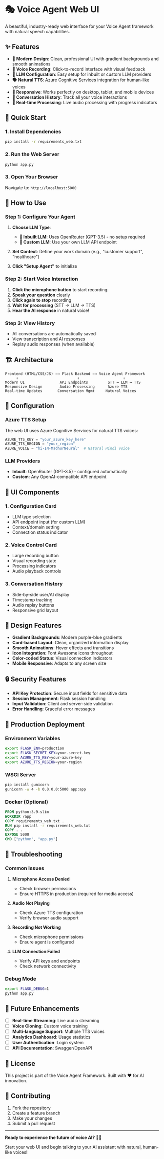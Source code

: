 # 🎭 Voice Agent Web UI

A beautiful, industry-ready web interface for your Voice Agent framework with natural speech capabilities.

## ✨ Features

- **🎨 Modern Design**: Clean, professional UI with gradient backgrounds and smooth animations
- **🎤 Voice Recording**: Click-to-record interface with visual feedback
- **🤖 LLM Configuration**: Easy setup for inbuilt or custom LLM providers
- **🗣️ Natural TTS**: Azure Cognitive Services integration for human-like voices
- **📱 Responsive**: Works perfectly on desktop, tablet, and mobile devices
- **💬 Conversation History**: Track all your voice interactions
- **🔧 Real-time Processing**: Live audio processing with progress indicators

## 🚀 Quick Start

### 1. Install Dependencies

```bash
pip install -r requirements_web.txt
```

### 2. Run the Web Server

```bash
python app.py
```

### 3. Open Your Browser

Navigate to: `http://localhost:5000`

## 🎯 How to Use

### Step 1: Configure Your Agent
1. **Choose LLM Type**:
   - **🤖 Inbuilt LLM**: Uses OpenRouter (GPT-3.5) - no setup required
   - **🔗 Custom LLM**: Use your own LLM API endpoint

2. **Set Context**: Define your work domain (e.g., "customer support", "healthcare")

3. **Click "Setup Agent"** to initialize

### Step 2: Start Voice Interaction
1. **Click the microphone button** to start recording
2. **Speak your question** clearly
3. **Click again to stop** recording
4. **Wait for processing** (STT → LLM → TTS)
5. **Hear the AI response** in natural voice!

### Step 3: View History
- All conversations are automatically saved
- View transcription and AI responses
- Replay audio responses (when available)

## 🏗️ Architecture

```
Frontend (HTML/CSS/JS) ←→ Flask Backend ←→ Voice Agent Framework
     ↓                           ↓                    ↓
Modern UI                API Endpoints         STT → LLM → TTS
Responsive Design        Audio Processing      Azure TTS
Real-time Updates       Conversation Mgmt     Natural Voices
```

## 🔧 Configuration

### Azure TTS Setup
The web UI uses Azure Cognitive Services for natural TTS voices:

```python
AZURE_TTS_KEY = "your_azure_key_here"
AZURE_TTS_REGION = "your_region"
AZURE_VOICE = "hi-IN-MadhurNeural"  # Natural Hindi voice
```

### LLM Providers
- **Inbuilt**: OpenRouter (GPT-3.5) - configured automatically
- **Custom**: Any OpenAI-compatible API endpoint

## 📱 UI Components

### 1. Configuration Card
- LLM type selection
- API endpoint input (for custom LLM)
- Context/domain setting
- Connection status indicator

### 2. Voice Control Card
- Large recording button
- Visual recording state
- Processing indicators
- Audio playback controls

### 3. Conversation History
- Side-by-side user/AI display
- Timestamp tracking
- Audio replay buttons
- Responsive grid layout

## 🎨 Design Features

- **Gradient Backgrounds**: Modern purple-blue gradients
- **Card-based Layout**: Clean, organized information display
- **Smooth Animations**: Hover effects and transitions
- **Icon Integration**: Font Awesome icons throughout
- **Color-coded Status**: Visual connection indicators
- **Mobile Responsive**: Adapts to any screen size

## 🔒 Security Features

- **API Key Protection**: Secure input fields for sensitive data
- **Session Management**: Flask session handling
- **Input Validation**: Client and server-side validation
- **Error Handling**: Graceful error messages

## 🚀 Production Deployment

### Environment Variables
```bash
export FLASK_ENV=production
export FLASK_SECRET_KEY=your-secret-key
export AZURE_TTS_KEY=your-azure-key
export AZURE_TTS_REGION=your-region
```

### WSGI Server
```bash
pip install gunicorn
gunicorn -w 4 -b 0.0.0.0:5000 app:app
```

### Docker (Optional)
```dockerfile
FROM python:3.9-slim
WORKDIR /app
COPY requirements_web.txt .
RUN pip install -r requirements_web.txt
COPY . .
EXPOSE 5000
CMD ["python", "app.py"]
```

## 🐛 Troubleshooting

### Common Issues

1. **Microphone Access Denied**
   - Check browser permissions
   - Ensure HTTPS in production (required for media access)

2. **Audio Not Playing**
   - Check Azure TTS configuration
   - Verify browser audio support

3. **Recording Not Working**
   - Check microphone permissions
   - Ensure agent is configured

4. **LLM Connection Failed**
   - Verify API keys and endpoints
   - Check network connectivity

### Debug Mode
```bash
export FLASK_DEBUG=1
python app.py
```

## 🔮 Future Enhancements

- [ ] **Real-time Streaming**: Live audio streaming
- [ ] **Voice Cloning**: Custom voice training
- [ ] **Multi-language Support**: Multiple TTS voices
- [ ] **Analytics Dashboard**: Usage statistics
- [ ] **User Authentication**: Login system
- [ ] **API Documentation**: Swagger/OpenAPI

## 📄 License

This project is part of the Voice Agent Framework. Built with ❤️ for AI innovation.

## 🤝 Contributing

1. Fork the repository
2. Create a feature branch
3. Make your changes
4. Submit a pull request

---

**Ready to experience the future of voice AI?** 🎤✨

Start your web UI and begin talking to your AI assistant with natural, human-like voices!
